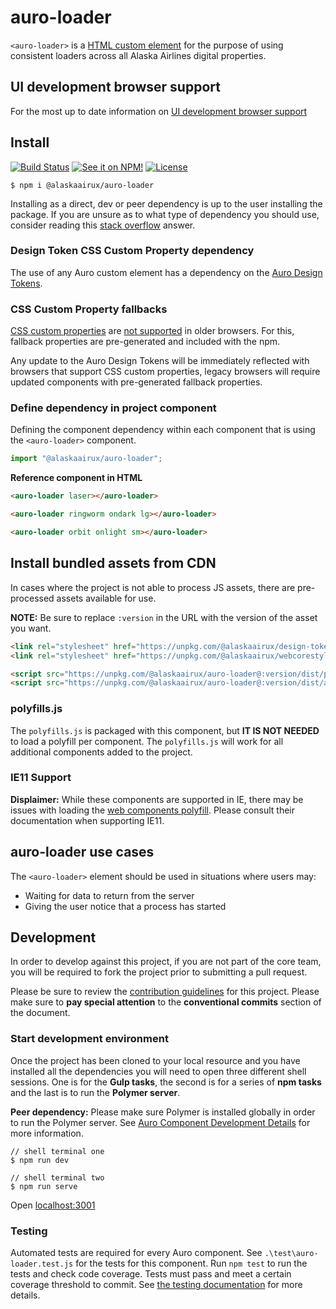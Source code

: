 # auro-loader

`<auro-loader>` is a [HTML custom element](https://developer.mozilla.org/en-US/docs/Web/Web_Components/Using_custom_elements) for the purpose of using consistent loaders across all Alaska Airlines digital properties. 

## UI development browser support

For the most up to date information on [UI development browser support](https://auro.alaskaair.com/support/browsersSupport)

## Install

[![Build Status](https://img.shields.io/github/workflow/status/AlaskaAirlines/auro-loader/Test%20and%20publish?branch=master&style=for-the-badge)](https://github.com/AlaskaAirlines/auro-loader/actions?query=workflow%3A%22test+and+publish%22)
[![See it on NPM!](https://img.shields.io/npm/v/@alaskaairux/auro-loader?style=for-the-badge&color=orange)](https://www.npmjs.com/package/@alaskaairux/auro-loader)
[![License](https://img.shields.io/npm/l/@alaskaairux/auro-loader?color=blue&style=for-the-badge)](https://www.apache.org/licenses/LICENSE-2.0)

```shell
$ npm i @alaskaairux/auro-loader
```

Installing as a direct, dev or peer dependency is up to the user installing the package. If you are unsure as to what type of dependency you should use, consider reading this [stack overflow](https://stackoverflow.com/questions/18875674/whats-the-difference-between-dependencies-devdependencies-and-peerdependencies) answer.

### Design Token CSS Custom Property dependency

The use of any Auro custom element has a dependency on the [Auro Design Tokens](https://auro.alaskaair.com/getting-started/developers/design-tokens).

### CSS Custom Property fallbacks

[CSS custom properties](https://developer.mozilla.org/en-US/docs/Web/CSS/Using_CSS_custom_properties) are [not supported](https://auro.alaskaair.com/support/custom-properties) in older browsers. For this, fallback properties are pre-generated and included with the npm.

Any update to the Auro Design Tokens will be immediately reflected with browsers that support CSS custom properties, legacy browsers will require updated components with pre-generated fallback properties.

### Define dependency in project component

Defining the component dependency within each component that is using the `<auro-loader>` component.

```javascript
import "@alaskaairux/auro-loader";
```

**Reference component in HTML**

```html
<auro-loader laser></auro-loader>

<auro-loader ringworm ondark lg></auro-loader>

<auro-loader orbit onlight sm></auro-loader>
```

## Install bundled assets from CDN

In cases where the project is not able to process JS assets, there are pre-processed assets available for use.

**NOTE:** Be sure to replace `:version` in the URL with the version of the asset you want.

```html
<link rel="stylesheet" href="https://unpkg.com/@alaskaairux/design-tokens@:version/dist/tokens/CSSTokenProperties.css" />
<link rel="stylesheet" href="https://unpkg.com/@alaskaairux/webcorestylesheets@:version/dist/bundled/baseline.css" />

<script src="https://unpkg.com/@alaskaairux/auro-loader@:version/dist/polyfills.js"></script>
<script src="https://unpkg.com/@alaskaairux/auro-loader@:version/dist/auro-loader__bundled.js"></script>
```

### polyfills.js

The `polyfills.js` is packaged with this component, but **IT IS NOT NEEDED** to load a polyfill per component. The `polyfills.js` will work for all additional components added to the project.

### IE11 Support

**Displaimer:** While these components are supported in IE, there may be issues with loading the [web components polyfill](https://www.webcomponents.org/polyfills). Please consult their documentation when supporting IE11.


## auro-loader use cases

The `<auro-loader>` element should be used in situations where users may:

* Waiting for data to return from the server
* Giving the user notice that a process has started 

## Development

In order to develop against this project, if you are not part of the core team, you will be required to fork the project prior to submitting a pull request.

Please be sure to review the [contribution guidelines](https://auro.alaskaair.com/getting-started/developers/contributing) for this project. Please make sure to **pay special attention** to the **conventional commits** section of the document.

### Start development environment

Once the project has been cloned to your local resource and you have installed all the dependencies you will need to open three different shell sessions. One is for the **Gulp tasks**, the second is for a series of **npm tasks** and the last is to run the **Polymer server**.

**Peer dependency:** Please make sure Polymer is installed globally in order to run the Polymer server. See [Auro Component Development Details](https://github.com/AlaskaAirlines/auro_docs/blob/master/src/TECH_DETAILS.md) for more information.

```shell
// shell terminal one
$ npm run dev

// shell terminal two
$ npm run serve
```

Open [localhost:3001](http://localhost:3001/)

### Testing
Automated tests are required for every Auro component. See `.\test\auro-loader.test.js` for the tests for this component. Run `npm test` to run the tests and check code coverage. Tests must pass and meet a certain coverage threshold to commit. See [the testing documentation](https://auro.alaskaair.com/support/tests) for more details.
